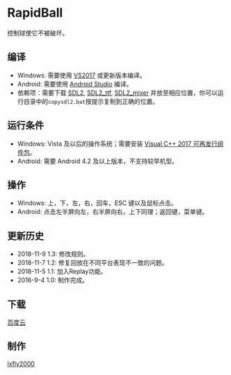 ﻿# RapidBall
控制球使它不被破坏。

## 编译
* Windows: 需要使用 [VS2017](https://www.visualstudio.com) 或更新版本编译。
* Android: 需要使用 [Android Studio](https://developer.android.google.cn/studio/) 编译。
* 依赖项：需要下载 [SDL2](https://www.libsdl.org), [SDL2_ttf](https://www.libsdl.org/projects/SDL_ttf), [SDL2_mixer](https://www.libsdl.org/projects/SDL_mixer) 并放至相应位置，你可以运行目录中的`copysdl2.bat`按提示复制到正确的位置。

## 运行条件
* Windows: Vista 及以后的操作系统；需要安装 [Visual C++ 2017 可再发行组件包](https://visualstudio.microsoft.com/zh-hans/downloads/)。
* Android: 需要 Android 4.2 及以上版本，不支持较早机型。

## 操作
* Windows: 上，下，左，右，回车，ESC 键以及鼠标点击。
* Android: 点击左半屏向左，右半屏向右，上下同理；返回键，菜单键。

## 更新历史
* 2018-11-9 1.3: 修改规则。
* 2018-11-7 1.2: 修复回放在不同平台表现不一致的问题。
* 2018-11-5 1.1: 加入Replay功能。
* 2016-9-4 1.0: 制作完成。

## 下载
[百度云](https://pan.baidu.com/s/1bphzocR)

## 制作
[lxfly2000](https://github.com/lxfly2000)

